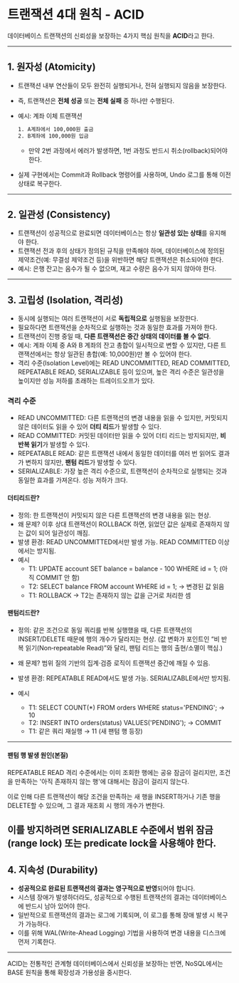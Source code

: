 # 트랜잭션 4대 원칙 - ACID

데이터베이스 트랜잭션의 신뢰성을 보장하는 4가지 핵심 원칙을 **ACID**라고 한다.

---

## 1. 원자성 (Atomicity)

- 트랜잭션 내부 연산들이 모두 완전히 실행되거나, 전혀 실행되지 않음을 보장한다.
- 즉, 트랜잭션은 **전체 성공** 또는 **전체 실패** 중 하나만 수행된다.
- 예시: 계좌 이체 트랜잭션

    ```txt
    1. A계좌에서 100,000원 출금
    2. B계좌에 100,000원 입금
    ```
    - 만약 2번 과정에서 에러가 발생하면, 1번 과정도 반드시 취소(rollback)되어야 한다.
- 실제 구현에서는 Commit과 Rollback 명령어를 사용하며, Undo 로그를 통해 이전 상태로 복구한다.

---

## 2. 일관성 (Consistency)

- 트랜잭션이 성공적으로 완료되면 데이터베이스는 항상 **일관성 있는 상태**를 유지해야 한다.
- 트랜잭션 전과 후의 상태가 정의된 규칙을 만족해야 하며, 데이터베이스에 정의된 제약조건(예: 무결성 제약조건 등)을 위반하면 해당 트랜잭션은 취소되어야 한다.
- 예시: 은행 잔고는 음수가 될 수 없으며, 재고 수량은 음수가 되지 않아야 한다.

---

## 3. 고립성 (Isolation, 격리성)

- 동시에 실행되는 여러 트랜잭션이 서로 **독립적으로** 실행됨을 보장한다.
- 필요하다면 트랜잭션을 순차적으로 실행하는 것과 동일한 효과를 가져야 한다.
- 트랜잭션이 진행 중일 때, **다른 트랜잭션은 중간 상태의 데이터를 볼 수 없다**.
- 예시: 계좌 이체 중 A와 B 계좌의 잔고 총합이 일시적으로 변할 수 있지만, 다른 트랜잭션에서는 항상 일관된 총합(예: 10,000원)만 볼 수 있어야 한다.
- 격리 수준(Isolation Level)에는 READ UNCOMMITTED, READ COMMITTED, REPEATABLE READ, SERIALIZABLE 등이 있으며, 높은 격리 수준은 일관성을 높이지만 성능 저하를 초래하는 트레이드오프가 있다.

### 격리 수준
- READ UNCOMMITTED: 다른 트랜잭션의 변경 내용을 읽을 수 있지만, 커밋되지 않은 데이터도 읽을 수 있어 **더티 리드**가 발생할 수 있다.
- READ COMMITTED: 커밋된 데이터만 읽을 수 있어 더티 리드는 방지되지만, **비 반복 읽기**가 발생할 수 있다.
- REPEATABLE READ: 같은 트랜잭션 내에서 동일한 데이터를 여러 번 읽어도 결과가 변하지 않지만, **팬텀 리드**가 발생할 수 있다.
- SERIALIZABLE: 가장 높은 격리 수준으로, 트랜잭션이 순차적으로 실행되는 것과 동일한 효과를 가져온다. 성능 저하가 크다.

#### 더티리드란?
- 정의: 한 트랜잭션이 커밋되지 않은 다른 트랜잭션의 변경 내용을 읽는 현상.
- 왜 문제? 이후 상대 트랜잭션이 ROLLBACK 하면, 읽었던 값은 실제로 존재하지 않는 값이 되어 일관성이 깨짐.
- 발생 환경: READ UNCOMMITTED에서만 발생 가능. READ COMMITTED 이상에서는 방지됨.
- 예시
    - T1: UPDATE account SET balance = balance - 100 WHERE id = 1; (아직 COMMIT 안 함)
    - T2: SELECT balance FROM account WHERE id = 1; → 변경된 값 읽음
    - T1: ROLLBACK → T2는 존재하지 않는 값을 근거로 처리한 셈

#### 팬텀리드란?
- 정의: 같은 조건으로 동일 쿼리를 반복 실행했을 때, 다른 트랜잭션의 INSERT/DELETE 때문에 행의 개수가 달라지는 현상. (값 변화가 포인트인 “비 반복 읽기(Non‑repeatable Read)”와 달리, 팬텀 리드는 행의 출현/소멸이 핵심.)
- 왜 문제? 범위 질의 기반의 집계·검증 로직이 트랜잭션 중간에 깨질 수 있음.
- 발생 환경: REPEATABLE READ에서도 발생 가능. SERIALIZABLE에서만 방지됨.

- 예시
    - T1: SELECT COUNT(*) FROM orders WHERE status='PENDING'; → 10
    - T2: INSERT INTO orders(status) VALUES('PENDING'); → COMMIT
    - T1: 같은 쿼리 재실행 → 11 (새 팬텀 행 등장)
---
#### 팬텀 행 발생 원인(본질)
REPEATABLE READ 격리 수준에서는 이미 조회한 행에는 공유 잠금이 걸리지만, 조건을 만족하는 '아직 존재하지 않는 행'에 대해서는 잠금이 걸리지 않는다. 

이로 인해 다른 트랜잭션이 해당 조건을 만족하는 새 행을 INSERT하거나 기존 행을 DELETE할 수 있으며, 그 결과 재조회 시 행의 개수가 변한다. 

이를 방지하려면 SERIALIZABLE 수준에서 범위 잠금(range lock) 또는 predicate lock을 사용해야 한다.
---

## 4. 지속성 (Durability)

- **성공적으로 완료된 트랜잭션의 결과는 영구적으로 반영**되어야 합니다.
- 시스템 장애가 발생하더라도, 성공적으로 수행된 트랜잭션의 결과는 데이터베이스에 반드시 남아 있어야 한다.
- 일반적으로 트랜잭션의 결과는 로그에 기록되며, 이 로그를 통해 장애 발생 시 복구가 가능하다.
- 이를 위해 WAL(Write-Ahead Logging) 기법을 사용하여 변경 내용을 디스크에 먼저 기록한다.

---

ACID는 전통적인 관계형 데이터베이스에서 신뢰성을 보장하는 반면, NoSQL에서는 BASE 원칙을 통해 확장성과 가용성을 중시한다.
